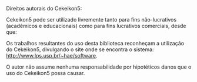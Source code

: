 Direitos autorais do Cekeikon5:

Cekeikon5 pode ser utilizado livremente tanto para fins não-lucrativos (acadêmicos e educacionais) como para fins lucrativos comerciais, desde que:

Os trabalhos resultantes do uso desta biblioteca reconheçam a utilização do Cekeikon5, divulgando o site onde se encontra o sistema: http://www.lps.usp.br/~hae/software.

O autor não assume nenhuma responsabilidade por hipotéticos danos que o uso do Cekeikon5 possa causar.